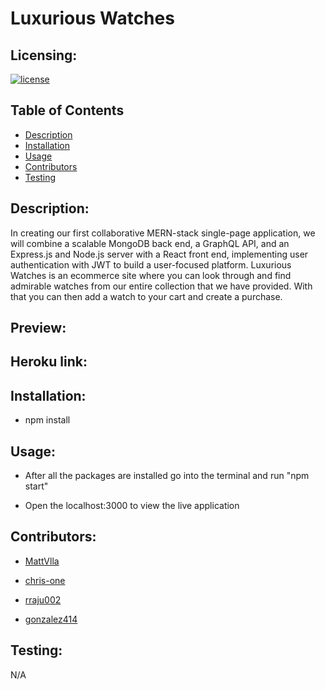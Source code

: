 # Luxurious Watches

## Licensing:

  [![license](https://img.shields.io/badge/license-none-blue)](https://shields.io)
  
## Table of Contents

- [Description](#description)
- [Installation](#installation)
- [Usage](#usage)
- [Contributors](#contributors)
- [Testing](#testing)
  
## Description:

In creating our first collaborative MERN-stack single-page application, we will combine a scalable MongoDB back end, a GraphQL API, and an Express.js and Node.js server with a React front end, implementing user authentication with JWT to build a user-focused platform. Luxurious Watches is an ecommerce site where you can look through and find admirable watches from our entire collection that we have provided. With that you can then add a watch to your cart and create a purchase.

## Preview:



## Heroku link:



## Installation:

  - npm install
  
## Usage:

- After all the packages are installed go into the terminal and run "npm start"

- Open the localhost:3000 to view the live application

## Contributors: 

- [MattVlla](https://github.com/MattVlla)

- [chris-one](https://github.com/chris-one)

- [rraju002](https://github.com/rraju002)

- [gonzalez414](https://github.com/gonzalez414)

## Testing:

  N/A
